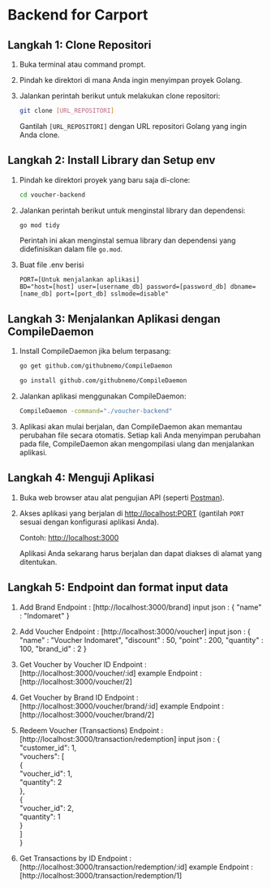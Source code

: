 # Backend for Carport

## Langkah 1: Clone Repositori

1. Buka terminal atau command prompt.
2. Pindah ke direktori di mana Anda ingin menyimpan proyek Golang.
3. Jalankan perintah berikut untuk melakukan clone repositori:

   ```bash
   git clone [URL_REPOSITORI]
   ```

   Gantilah `[URL_REPOSITORI]` dengan URL repositori Golang yang ingin Anda clone.

## Langkah 2: Install Library dan Setup env

1. Pindah ke direktori proyek yang baru saja di-clone:

   ```bash
   cd voucher-backend
   ```

2. Jalankan perintah berikut untuk menginstal library dan dependensi:

   ```bash
   go mod tidy
   ```

   Perintah ini akan menginstal semua library dan dependensi yang didefinisikan dalam file `go.mod`.

3. Buat file .env berisi

   ```
   PORT=[Untuk menjalankan aplikasi]
   BD="host=[host] user=[username_db] password=[password_db] dbname=[name_db] port=[port_db] sslmode=disable"
   ```

## Langkah 3: Menjalankan Aplikasi dengan CompileDaemon

1. Install CompileDaemon jika belum terpasang:

   ```bash
   go get github.com/githubnemo/CompileDaemon
   ```

   ```bash
   go install github.com/githubnemo/CompileDaemon
   ```

2. Jalankan aplikasi menggunakan CompileDaemon:

   ```bash
   CompileDaemon -command="./voucher-backend"
   ```

3. Aplikasi akan mulai berjalan, dan CompileDaemon akan memantau perubahan file secara otomatis. Setiap kali Anda menyimpan perubahan pada file, CompileDaemon akan mengompilasi ulang dan menjalankan aplikasi.

## Langkah 4: Menguji Aplikasi

1. Buka web browser atau alat pengujian API (seperti [Postman](https://www.postman.com/)).
2. Akses aplikasi yang berjalan di [http://localhost:PORT](http://localhost:PORT) (gantilah `PORT` sesuai dengan konfigurasi aplikasi Anda).

   Contoh: [http://localhost:3000](http://localhost:3000)

   Aplikasi Anda sekarang harus berjalan dan dapat diakses di alamat yang ditentukan.


## Langkah 5: Endpoint dan format input data

1. Add Brand
   Endpoint : [http://localhost:3000/brand]
   input json :
   {
      "name" : "Indomaret"
   }

2. Add Voucher
   Endpoint : [http://localhost:3000/voucher]
   input json :
   {
    "name" : "Voucher Indomaret",
    "discount" : 50,
    "point" : 200,
    "quantity" : 100,
    "brand_id" : 2
   }

3. Get Voucher by Voucher ID
   Endpoint : [http://localhost:3000/voucher/:id] 
   example Endpoint : [http://localhost:3000/voucher/2]

4. Get Voucher by Brand ID
   Endpoint : [http://localhost:3000/voucher/brand/:id] 
   example Endpoint : [http://localhost:3000/voucher/brand/2]

5. Redeem Voucher (Transactions)
   Endpoint : [http://localhost:3000/transaction/redemption]
   input json :
   {  
      "customer_id": 1,  
      "vouchers": [  
         {  
            "voucher_id": 1,  
            "quantity": 2  
         },  
         {  
            "voucher_id": 2,  
            "quantity": 1  
         }  
      ]  
   }  


6. Get Transactions by ID
   Endpoint : [http://localhost:3000/transaction/redemption/:id]
   example Endpoint : [http://localhost:3000/transaction/redemption/1]
